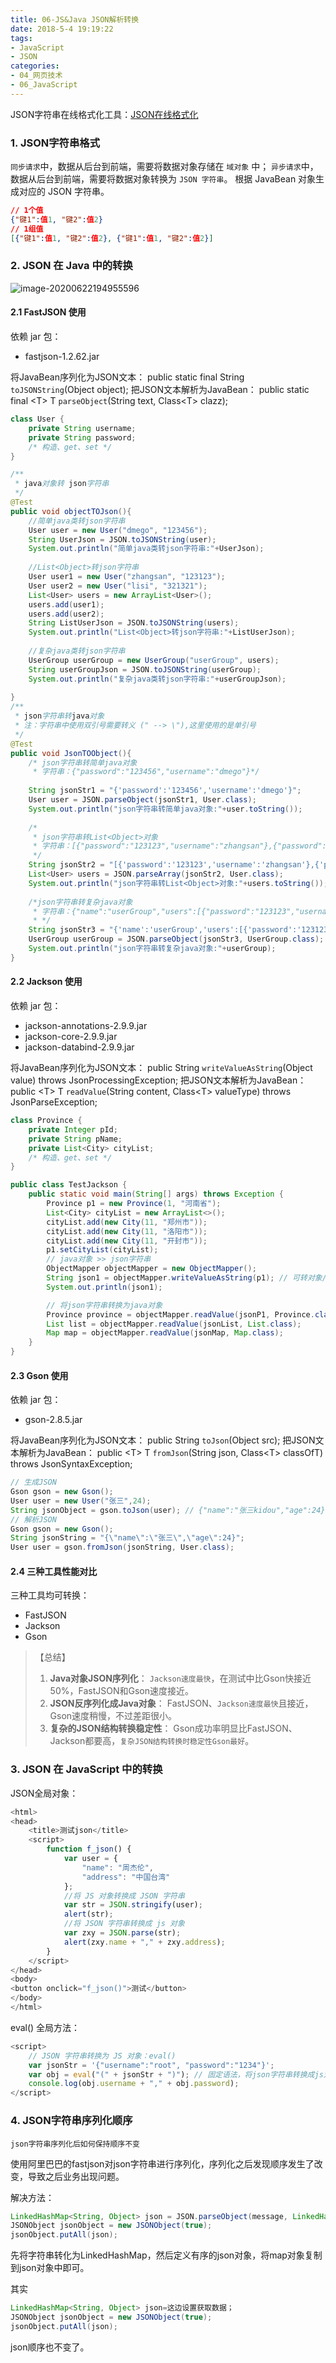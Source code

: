 ```yaml
---
title: 06-JS&Java JSON解析转换
date: 2018-5-4 19:19:22
tags:
- JavaScript
- JSON
categories: 
- 04_网页技术
- 06_JavaScript
---
```


JSON字符串在线格式化工具：[JSON在线格式化](https://c.runoob.com/front-end/53)

### 1. JSON字符串格式
`同步请求`中，数据从后台到前端，需要将数据对象存储在 `域对象` 中；
`异步请求`中，数据从后台到前端，需要将数据对象转换为 `JSON 字符串`。
根据 JavaBean 对象生成对应的 JSON 字符串。

```json
// 1个值
{"键1":值1, "键2":值2}
// 1组值
[{"键1":值1, "键2":值2}, {"键1":值1, "键2":值2}]
```

### 2. JSON 在 Java 中的转换

![image-20200622194955596](https://jy-imgs.oss-cn-beijing.aliyuncs.com/img/20200622194957.png)

#### 2.1 FastJSON 使用
依赖 jar 包：
- fastjson-1.2.62.jar

将JavaBean序列化为JSON文本：
public static final String `toJSONString`(Object object); 
把JSON文本解析为JavaBean：
public static final \<T> T `parseObject`(String text, Class\<T> clazz);

```java
class User {
    private String username;
    private String password;
    /* 构造、get、set */
}

/**
 * java对象转 json字符串 
 */
@Test
public void objectTOJson(){
	//简单java类转json字符串
	User user = new User("dmego", "123456");
	String UserJson = JSON.toJSONString(user);
	System.out.println("简单java类转json字符串:"+UserJson);
	
	//List<Object>转json字符串
	User user1 = new User("zhangsan", "123123");
	User user2 = new User("lisi", "321321");
	List<User> users = new ArrayList<User>();
	users.add(user1);
	users.add(user2);
	String ListUserJson = JSON.toJSONString(users);
	System.out.println("List<Object>转json字符串:"+ListUserJson);	
	
	//复杂java类转json字符串
	UserGroup userGroup = new UserGroup("userGroup", users);
	String userGroupJson = JSON.toJSONString(userGroup);
	System.out.println("复杂java类转json字符串:"+userGroupJson);		
	
}
/**
 * json字符串转java对象
 * 注：字符串中使用双引号需要转义 (" --> \"),这里使用的是单引号
 */
@Test
public void JsonTOObject(){
	/* json字符串转简单java对象
     * 字符串：{"password":"123456","username":"dmego"}*/
	
	String jsonStr1 = "{'password':'123456','username':'dmego'}";
	User user = JSON.parseObject(jsonStr1, User.class);
	System.out.println("json字符串转简单java对象:"+user.toString());
	
	/*
	 * json字符串转List<Object>对象
	 * 字符串：[{"password":"123123","username":"zhangsan"},{"password":"321321","username":"lisi"}]
	 */
	String jsonStr2 = "[{'password':'123123','username':'zhangsan'},{'password':'321321','username':'lisi'}]";
	List<User> users = JSON.parseArray(jsonStr2, User.class);
	System.out.println("json字符串转List<Object>对象:"+users.toString());
		
	/*json字符串转复杂java对象
	 * 字符串：{"name":"userGroup","users":[{"password":"123123","username":"zhangsan"},{"password":"321321","username":"lisi"}]}
	 * */
	String jsonStr3 = "{'name':'userGroup','users':[{'password':'123123','username':'zhangsan'},{'password':'321321','username':'lisi'}]}";
	UserGroup userGroup = JSON.parseObject(jsonStr3, UserGroup.class);
	System.out.println("json字符串转复杂java对象:"+userGroup);	
}
```

#### 2.2 Jackson 使用
依赖 jar 包：
- jackson-annotations-2.9.9.jar
- jackson-core-2.9.9.jar
- jackson-databind-2.9.9.jar

将JavaBean序列化为JSON文本：
public String `writeValueAsString`(Object value) throws JsonProcessingException;
把JSON文本解析为JavaBean：
public \<T> T `readValue`(String content, Class\<T> valueType) throws JsonParseException;

```java
class Province {
    private Integer pId;
    private String pName;
    private List<City> cityList;
    /* 构造、get、set */
}

public class TestJackson {
    public static void main(String[] args) throws Exception {
        Province p1 = new Province(1, "河南省");
        List<City> cityList = new ArrayList<>();
        cityList.add(new City(11, "郑州市"));
        cityList.add(new City(11, "洛阳市"));
        cityList.add(new City(11, "开封市"));
        p1.setCityList(cityList);
        // java对象 >> json字符串
        ObjectMapper objectMapper = new ObjectMapper();
        String json1 = objectMapper.writeValueAsString(p1); // 可转对象/list/map
        System.out.println(json1);

        // 将json字符串转换为java对象
        Province province = objectMapper.readValue(jsonP1, Province.class);
        List list = objectMapper.readValue(jsonList, List.class);
        Map map = objectMapper.readValue(jsonMap, Map.class);
    }
}
```

#### 2.3 Gson 使用
依赖 jar 包：
- gson-2.8.5.jar

将JavaBean序列化为JSON文本：
public String `toJson`(Object src);
把JSON文本解析为JavaBean：
public \<T> T `fromJson`(String json, Class\<T> classOfT) throws JsonSyntaxException;

```java
// 生成JSON
Gson gson = new Gson();
User user = new User("张三",24);
String jsonObject = gson.toJson(user); // {"name":"张三kidou","age":24}
// 解析JSON
Gson gson = new Gson();
String jsonString = "{\"name\":\"张三\",\"age\":24}";
User user = gson.fromJson(jsonString, User.class);
```

#### 2.4 三种工具性能对比
三种工具均可转换：
- FastJSON
- Jackson
- Gson

> 【总结】
> 1. **Java对象JSON序列化**：
> `Jackson速度最快`，在测试中比Gson快接近50%，FastJSON和Gson速度接近。
> 2. **JSON反序列化成Java对象**：
> FastJSON、`Jackson速度最快`且接近，Gson速度稍慢，不过差距很小。
> 3. **复杂的JSON结构转换稳定性**：
> Gson成功率明显比FastJSON、Jackson都要高，`复杂JSON结构转换时稳定性Gson最好`。


### 3. JSON 在 JavaScript 中的转换
JSON全局对象：
```javascript
<html>
<head>
    <title>测试json</title>
    <script>
        function f_json() {
            var user = {
                "name": "周杰伦",
                "address": "中国台湾"
            };
            //将 JS 对象转换成 JSON 字符串
            var str = JSON.stringify(user);
            alert(str);
            //将 JSON 字符串转换成 js 对象
            var zxy = JSON.parse(str);
            alert(zxy.name + "," + zxy.address);
        }
    </script>
</head>
<body>
<button onclick="f_json()">测试</button>
</body>
</html>
```
eval() 全局方法：
```javascript
<script>
	// JSON 字符串转换为 JS 对象：eval()
    var jsonStr = '{"username":"root", "password":"1234"}';
    var obj = eval("(" + jsonStr + ")"); // 固定语法，将json字符串转换成js对象
    console.log(obj.username + "," + obj.password);
</script>
```



### 4. JSON字符串序列化顺序

`json字符串序列化后如何保持顺序不变`

使用阿里巴巴的fastjson对json字符串进行序列化，序列化之后发现顺序发生了改变，导致之后业务出现问题。

解决方法：

```java
LinkedHashMap<String, Object> json = JSON.parseObject(message, LinkedHashMap.class, Feature.OrderedField);
JSONObject jsonObject = new JSONObject(true);
jsonObject.putAll(json);
```

先将字符串转化为LinkedHashMap，然后定义有序的json对象，将map对象复制到json对象中即可。

其实

```java
LinkedHashMap<String, Object> json=这边设置获取数据；
JSONObject jsonObject = new JSONObject(true);
jsonObject.putAll(json);
```

json顺序也不变了。

